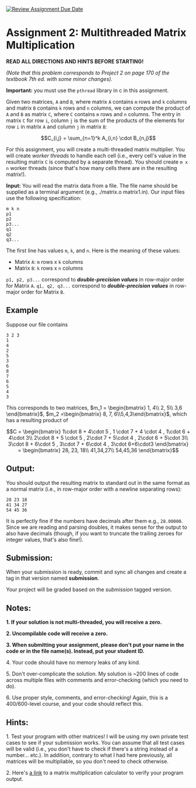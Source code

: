 [![Review Assignment Due Date](https://classroom.github.com/assets/deadline-readme-button-24ddc0f5d75046c5622901739e7c5dd533143b0c8e959d652212380cedb1ea36.svg)](https://classroom.github.com/a/wb4huutA)
# Assignment 2: Multithreaded Matrix Multiplication

**READ ALL DIRECTIONS AND HINTS BEFORE STARTING!**

_(Note that this problem corresponds to Project 2 on page 170 of the textbook 7th ed. with some minor changes)._

**Important:** you must use the `pthread` library in c in this assignment.

  
Given two matrices, `A` and `B`, where matrix `A` contains `m` rows and `k` columns and matrix `B` contains `k` rows and `n` columns, we can compute the product of `A` and `B` as matrix `C`, where `C` contains `m` rows and `n` columns. The entry in matrix `C` for row `i`, column `j` is the sum of the products of the elements for row `i` in matrix `A` and column `j` in matrix `B`:

$$C_{i,j} = \sum_{n=1}^k A_{i,n} \cdot B_{n,j}$$

For this assignment, you will create a multi-threaded matrix multiplier. You will create _worker threads_ to handle each cell (i.e., every cell's value in the resulting matrix `C` is computed by a separate thread). You should create `m x n` worker threads (since that's how many cells there are in the resulting matrix!).

**Input:** You will read the matrix data from a file. The file name should be supplied as a terminal argument (e.g., ./matrix.o matrix1.in). Our input files use the following specification:

```
m k n  
p1  
p2  
p3...  
q1  
q2  
q3...
``` 

The first line has values `m`, `k`, and `n`. Here is the meaning of these values:

*   Matrix `A`: `m` rows x `k` columns
*   Matrix `B`: `k` rows x `n` columns

`p1, p2, p3...` correspond to **_double-precision values_** in row-major order for Matrix `A`. `q1, q2, q3...` correspond to **_double-precision values_** in row-major order for Matrix `B`.

## Example 

Suppose our file contains

```
3 2 3  
1  
4  
2  
5  
3  
6  
8  
7  
6  
5  
4  
3
```

This corresponds to two matrices, $`m_1 = \begin{bmatrix}
1, 4\\
2, 5\\
3,6
\end{bmatrix}`$, $`m_2 =\begin{bmatrix} 8, 7, 6\\5,4,3\end{bmatrix}`$, which has a resulting product of 

```math
C = 
\begin{bmatrix}
1\cdot 8 + 4\cdot 5 , 1 \cdot 7 + 4 \cdot 4 , 1\cdot 6 + 4\cdot 3\\
2\cdot 8 + 5 \cdot 5 , 2\cdot 7 + 5\cdot 4 , 2\cdot 6 + 5\cdot 3\\
3\cdot 8 + 6\cdot 5 , 3\cdot 7 + 6\cdot 4 , 3\cdot 6+6\cdot3
\end{bmatrix} = \begin{bmatrix}
28, 23, 18\\
41,34,27\\
54,45,36
\end{bmatrix}
```

## Output:

You should output the resulting matrix to standard out in the same format as a normal matrix (i.e., in row-major order with a newline separating rows):
```
28 23 18  
41 34 27  
54 45 36
```
It is perfectly fine if the numbers have decimals after them e.g., `28.00000`. Since we are reading and parsing doubles, it makes sense for the output to also have decimals (though, if you want to truncate the trailing zeroes for integer values, that's also fine!).

## Submission:
When your submission is ready, commit and sync all changes and create a tag in that version named **submission**.

Your project will be graded based on the _submission_ tagged version.

## Notes:

**1\. If your solution is not multi-threaded, you will receive a zero.**

**2\. Uncompilable code will receive a zero.**

**3\. When submitting your assignment, please don't put your name in the code or in the file name(s). Instead, put your student ID.**

4\. Your code should have no memory leaks of any kind.

5\. Don't over-complicate the solution. My solution is ~200 lines of code across multiple files with comments and error-checking (which you need to do).

6\. Use proper style, comments, and error-checking! Again, this is a 400/600-level course, and your code should reflect this.

## Hints:

1\. Test your program with other matrices! I will be using my own private test cases to see if your submission works. You can assume that all test cases will be valid (i.e., you don't have to check if there's a string instead of a number... etc.). In addition, contrary to what I had here previously, all matrices will be multipliable, so you don't need to check otherwise.

2\. Here's [a link](https://matrix.reshish.com/multiplication.php) to a matrix multiplication calculator to verify your program output.
